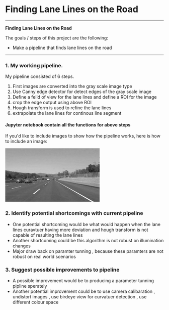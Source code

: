 # **Finding Lane Lines on the Road** 
---
**Finding Lane Lines on the Road**

The goals / steps of this project are the following:
* Make a pipeline that finds lane lines on the road

[//]: # (Image References)

[image1]: ./examples/grayscale.jpg "Grayscale"

---

### 1. My working  pipeline.

My pipeline consisted of 6 steps.
1. First images are converted into the gray scale image type
2. Use Canny edge detector for detect edges of the gray scale image
3. Define a feild of view for the lane lines and define a ROI for the image
4. crop the edge output using above ROI
5. Hough transform is used to refine the lane lines
6. extrapolate the lane lines for continous line segment

#### Jupyter notebook contain all the functions for above steps 

If you'd like to include images to show how the pipeline works, here is how to include an image: 

![alt text][image1]


### 2. Identify potential shortcomings with  current pipeline


* One potential shortcoming would be what would happen when the lane lines curavtuer having more deviation and hough transform is not capable of resulting the lane lines
* Another shortcoming could be this algorithm is not robust on illumination changes
* Major draw back on paramter tunning , because these paramters are not robust on real world scenarios


### 3. Suggest possible improvements to  pipeline

* A possible improvement would be to producing a parameter tunning pipline sperately
* Another potential improvement could be to use camera calibaration , undistort images , use birdeye view for curvatuer detection , use different colour space
